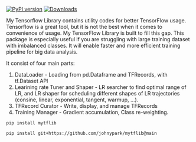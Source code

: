 [![PyPI version](https://badge.fury.io/py/mytflib.svg)](https://badge.fury.io/py/mytflib)   [![Downloads](https://pepy.tech/badge/mytflib)](https://pepy.tech/project/mytflib)

My Tensorflow Library contains utility codes for better TensorFlow usage. Tensorflow is a great tool, but it is not the best when it comes to convenience of usage. My TensorFlow Library is built to fill this gap. This package is especially useful if you are struggling with large training dataset with imbalanced classes.  It will enable faster and more efficient training pipeline for big data analysis. 

It consist of four main parts:

 1. DataLoader - Loading from pd.Dataframe and TFRecords, with tf.Dataset API 
 2. Learining rate Tuner and Shaper - LR searcher to find optimal range of LR, and LR shaper for scheduling different shapes of LR trajectories (consine, linear, exponential, tangent, warmup, ...). 
 3. TFRecord Curator - Write, display, and manage TFRecords
 4. Training Manager - Gradient accumulation, Class re-weighting.


 ```
 pip install mytflib

 pip install git+https://github.com/johnypark/mytflib@main

 ```
 
 
